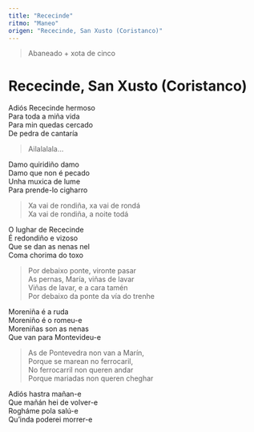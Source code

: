 ```yaml
---
title: "Rececinde"
ritmo: "Maneo"
origen: "Rececinde, San Xusto (Coristanco)"
---
```


> Abaneado + xota de cinco

# Rececinde, San Xusto (Coristanco)

Adiós Rececinde hermoso<br>
Para toda a miña vida<br>
Para min quedas cercado<br>
De pedra de cantaría

> Ailalalala…

Damo quiridiño damo<br>
Damo que non é pecado<br>
Unha muxica de lume<br>
Para prende-lo cigharro<br>

> Xa vai de rondiña, xa vai de rondá<br>
Xa vai de rondiña, a noite todá

O lughar de Rececinde<br>
É redondiño e vizoso<br>
Que se dan as nenas nel<br>
Coma chorima do toxo

> Por debaixo ponte, vironte pasar<br>
As pernas, María, viñas de lavar<br>
Viñas de lavar, e a cara tamén<br>
Por debaixo da ponte da vía do trenhe

Moreniña é a ruda<br>
Moreniño é o romeu-e<br>
Moreniñas son as nenas<br>
Que van para Montevideu-e<br>

> As de Pontevedra non van a Marín,<br>
Porque se marean no ferrocaril,<br>
No ferrocarril non queren andar<br>
Porque mariadas non queren cheghar

Adiós hastra mañan-e<br>
Que mañán hei de volver-e<br>
Rogháme pola salú-e<br>
Qu’inda poderei morrer-e<br>